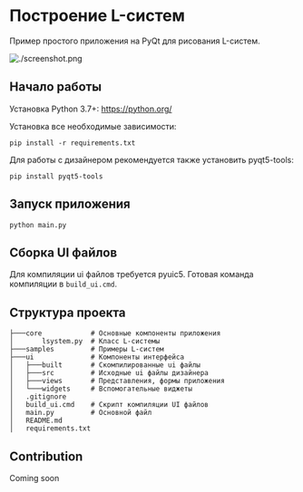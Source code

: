 # Построение L-систем

Пример простого приложения на PyQt для рисования L-систем.

![./screenshot.png](Screenshot)

## Начало работы

Установка Python 3.7+: https://python.org/

Установка все необходимые зависимости:
```shell script
pip install -r requirements.txt
```

Для работы с дизайнером рекомендуется также установить pyqt5-tools:
```shell script
pip install pyqt5-tools
```

## Запуск приложения

```shell script
python main.py
```

## Сборка UI файлов

Для компиляции ui файлов требуется pyuic5. Готовая команда компиляции в `build_ui.cmd`.

## Структура проекта
```
├───core            # Основные компоненты приложения
│       lsystem.py  # Класс L-системы
├───samples         # Примеры L-систем
├───ui              # Компоненты интерфейса
│   ├───built       # Скомпилированные ui файлы
│   ├───src         # Исходные ui файлы дизайнера
│   ├───views       # Представления, формы приложения
│   └───widgets     # Вспомогательные виджеты
│   .gitignore      
│   build_ui.cmd    # Скрипт компиляции UI файлов
│   main.py         # Основной файл
│   README.md 
│   requirements.txt
```

## Contribution

Coming soon
